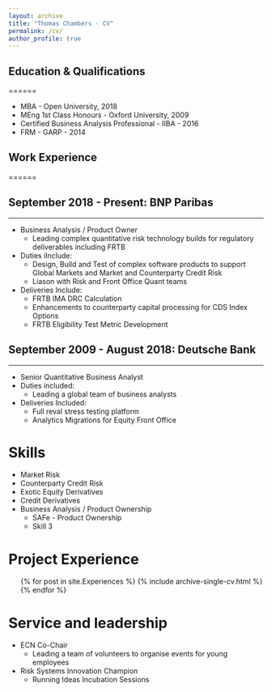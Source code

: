 ```yaml
---
layout: archive
title: "Thomas Chambers - CV"
permalink: /cv/
author_profile: true
---
```


Education & Qualifications
------
======
* MBA - Open University, 2018
* MEng 1st Class Honours - Oxford University, 2009
* Certified Business Analysis Professional - IIBA - 2016
* FRM - GARP - 2014

Work Experience
------
======
## September 2018 - Present: BNP Paribas
---
  * Business Analysis / Product Owner
    - Leading complex quantitative risk technology builds for regulatory deliverables including FRTB
  * Duties iInclude: 
    - Design, Build and Test of complex software products to support Global Markets and Market and Counterparty Credit Risk
    - Liason with Risk and Front Office Quant teams 
  * Deliveries Include:
    - FRTB IMA DRC Calculation
    - Enhancements to counterparty capital processing for CDS Index Options
    - FRTB Eligibility Test Metric Development

## September 2009 - August 2018: Deutsche Bank
---
  * Senior Quantitative Business Analyst
  * Duties included: 
    - Leading a global team of business analysts
  * Deliveries Included:
    - Full reval stress testing platform
    - Analytics Migrations for Equity Front Office
  
Skills
======
* Market Risk
* Counterparty Credit Risk
* Exotic Equity Derivatives
* Credit Derivatives
* Business Analysis / Product Ownership
    * SAFe - Product Ownership
    * Skill 3

Project Experience
======
  <ul>{% for post in site.Experiences %}
    {% include archive-single-cv.html %}
  {% endfor %}</ul>
  
  
Service and leadership
======
* ECN Co-Chair
    - Leading a team of volunteers to organise events for young employees
* Risk Systems Innovation Champion
    - Running Ideas Incubation Sessions
